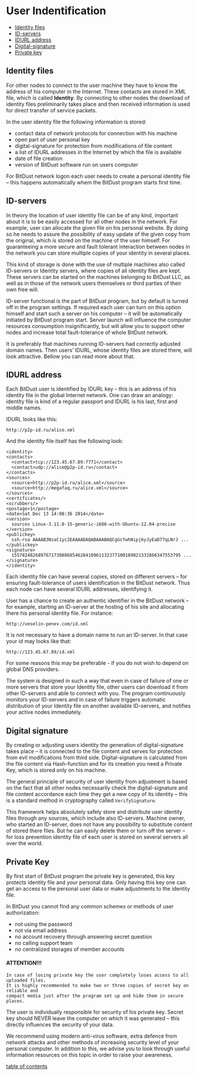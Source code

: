 # User Indentification


* [Identity files](#identity-files)
* [ID-servers](#id-servers)
* [IDURL address](#idurl-address)
* [Digital-signature](#digital-signature)
* [Private key](#private-key)


## Identity files

For other nodes to connect to the user machine they have to know the address of his computer in the Internet. These contacts are stored in XML file, which is called __Identity__. By connecting to other nodes the download of identity files preliminarily takes place and then received information is used for direct transfer of service packets. 

In the user identity file the following information is stored:

* contact data of network protocols for connection with his machine 
* open part of user personal key 
* digital-signature for protection from modifications of file content
* a list of IDURL addresses in the Internet by which the file is available
* date of file creation
* version of BitDust software run on users computer

For BitDust network logon each user needs to create a personal identity file – this happens automatically whem the BitDust program starts first time.


## ID-servers

In theory the location of user identity file can be of any kind, important about it is to be easily accessed for all other nodes in the network. For example, user can allocate the given file on his personal website. By doing so he needs to assure the possibility of easy update of the given copy from the original, which is stored on the machine of the user himself. For guaranteeing a more secure and fault tolerant interaction between nodes in the network you can store multiple copies of your identity in several places. 

This kind of storage is done with the use of multiple machines also called ID-servers or Identity servers, where copies of all identity files are kept. These servers can be started on the machines belonging to BitDust LLC, as well as in those of the network users themselves or third parties of their own free will. 

ID-server functional is the part of BitDust program, but by default is turned off in the program settings. If required each user can turn on this option himself and start such a server on his computer – it will be automatically initiated by BitDust program start. Server launch will influence the computer resources consumption insignificantly, but will allow you to support other nodes and increase total fault-tolerance of whole BitDust network. 

It is preferably that machines running ID-servers had correctly adjusted domain names. Then users’ IDURL, whose identity files are stored there, will look attractive. Bellow you can read more about that.
 

## IDURL address

Each BitDust user is identified by IDURL key – this is an address of his identity file in the global Internet network. One can draw an analogy: identity file is kind of a regular passport and IDURL is his last, first and middle names.

IDURL looks like this:

    http://p2p-id.ru/alice.xml
 
And the identity file itself has the following look:

    <identity>
    <contacts>
      <contact>tcp://123.45.67.89:7771</contact>
      <contact>udp://alice@p2p-id.ru</contact>
    </contacts>
    <sources>
      <source>http://p2p-id.ru/alice.xml</source>
      <source>http://megafaq.ru/alice.xml</source>
    </sources>
    <certificates/>
    <scrubbers/>
    <postage>1</postage>
    <date>Sat Dec 13 14:08:36 2014</date>
    <version>
      sources Linux-3.11.0-15-generic-i686-with-Ubuntu-12.04-precise
    </version>
    <publickey>
      ssh-rsa AAAAB3NzaC1yc2EAAAADAQABAAABAQCgGcYwhNipj6yJyEaD77qLNrJ ...
    </publickey>
    <signature>
      1557824826897671730886854628410961132377100189021332866347553795 ...
    </signature>
    </identity>

Each identity file can have several copies, stored on different servers – for ensuring fault-tolerance of users identification in the BitDust network. Thus each node can have several IDURL addresses, identifying it.

User has a chance to create an authentic identifier in the BitDust network – for example, starting an ID-server at the hosting of his site and allocating there his personal identity file. For instance: 

    http://veselin-penev.com/id.xml
    
It is not necessary to have a domain name to run an ID-server. In that case your id may looks like that:
   
    http://123.45.67.89/id.xml
    
For some reasons this may be preferable - if you do not wish to depend on global DNS providers.

The system is designed in such a way that even in case of failure of one or more servers that store your Identity file, other users can download it from other ID-servers and able to connect with you. The program continuously monitors your ID-servers and in case of failure triggers automatic distribution of your Identity file on another available ID-servers, and notifies your active nodes immediately.


## Digital signature

By creating or adjusting users identity the generation of digital-signature takes place – it is connected to the file content and serves for protection from evil modifications from third side. Digital-signature is calculated from the file content via Hash-function and for its creation you need a Private Key, which is stored only on his machine.

The general principle of security of user identity from adjustment is based on the fact that all other nodes necessarily check the digital-signature and file content accordance each time they get a new copy of its identity – this is a standard method in cryptography called `VerifySignature`.

This framework helps absolutely safely store and distribute user identity files through any sources, which include also ID-servers. Machine owner, who started an ID-server, does not have any possibility to substitute content of stored there files. But he can easily delete them or turn off the server – for loss prevention identity file of each user is stored on several servers all over the world. 


## Private Key

By first start of BitDust program the private key is generated, this key protects identity file and your personal  data. Only having this key one can get an access to the personal user data or make adjustments to the identity file.

In BitDust you cannot find any common schemes or methods of user authorization:
 
* not using the password
* not via email address
* no account recovery through answering secret question
* no calling support team
* no centralized storages of member accounts

#### ATTENTION!!!
    In case of losing private key the user completely loses access to all uploaded files. 
    It is highly recommended to make two or three copies of secret key on reliable and 
    compact media just after the program set up and hide them in secure places.

The user is individually responsible for security of his private key. Secret key should NEVER leave the computer on which it was generated – this directly influences the security of your data.

We recommend using modern anti-virus software, extra defence from network attacks and other methods of increasing security level of your personal computer. In addition to this, we advise you to look through useful information resources on this topic in order to raise your awareness. 


[table of contents](toc.md)